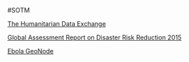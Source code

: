 #SOTM

[The Humanitarian
Data Exchange](https://data.hdx.rwlabs.org/)

[Global Assessment Report on Disaster Risk Reduction 2015](http://risk.preventionweb.net/capraviewer/main.jsp?countrycode=g15)

[Ebola GeoNode](http://ebolageonode.org/)